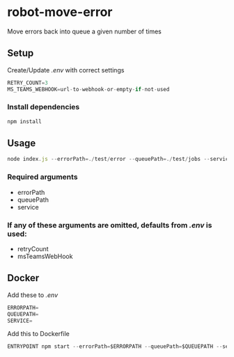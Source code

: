 # robot-move-error

Move errors back into queue a given number of times

## Setup

Create/Update *.env* with correct settings

```javascript
RETRY_COUNT=3
MS_TEAMS_WEBHOOK=url-to-webhook-or-empty-if-not-used
```

### Install dependencies

```javascript
npm install
```

## Usage

```javascript
node index.js --errorPath=./test/error --queuePath=./test/jobs --service=whatever --retryCount=5 --msTeamsWebHook=url-to-hook
```

### Required arguments
* errorPath
* queuePath
* service

### If any of these arguments are omitted, defaults from *.env* is used:
* retryCount
* msTeamsWebHook

## Docker

Add these to *.env*
```javascript
ERRORPATH=
QUEUEPATH=
SERVICE=
```

Add this to Dockerfile
```javascript
ENTRYPOINT npm start --errorPath=$ERRORPATH --queuePath=$QUEUEPATH --service=$SERVICE
```